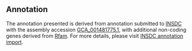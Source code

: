 

Annotation
----------

The annotation presented is derived from annotation submitted to
[INSDC](http://www.insdc.org) with the assembly accession
[GCA\_001481775.1](http://www.ebi.ac.uk/ena/data/view/GCA_001481775.1),
with additional non-coding genes derived from
[Rfam](http://rfam.xfam.org/). For more details, please visit [INSDC
annotation
import](http://ensemblgenomes.org/info/data/insdc_annotation).
